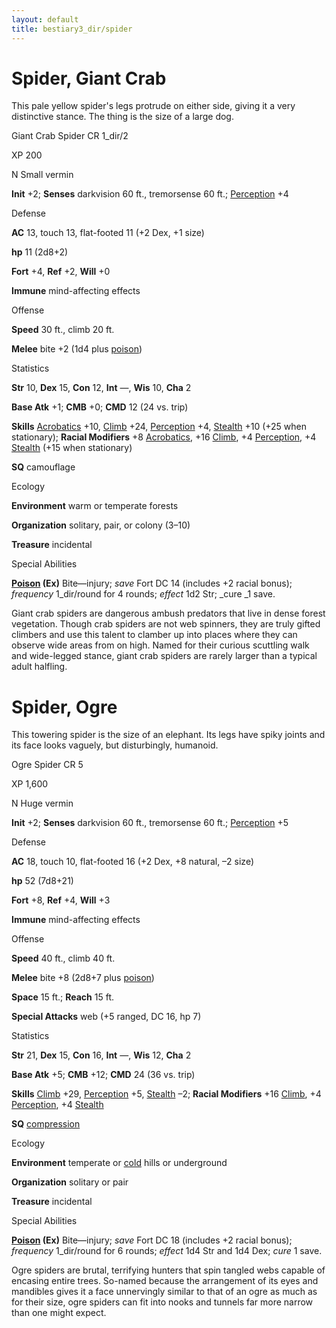 ```yaml
---
layout: default
title: bestiary3_dir/spider
---
```

# Spider, Giant Crab

This pale yellow spider's legs protrude on either side, giving it a very distinctive stance. The thing is the size of a large dog.

Giant Crab Spider CR 1_dir/2

XP 200

N Small vermin

**Init** +2; **Senses** darkvision 60 ft., tremorsense 60 ft.; [Perception](../skills_dir/perception#_perception) +4

Defense

**AC** 13, touch 13, flat-footed 11 (+2 Dex, +1 size)

**hp** 11 (2d8+2)

**Fort** +4, **Ref** +2, **Will** +0

**Immune** mind-affecting effects

Offense

**Speed** 30 ft., climb 20 ft.

**Melee** bite +2 (1d4 plus [poison](../monsters_dir/universalMonsterRules#_poison-(ex-or-su)))

Statistics

**Str** 10, **Dex** 15, **Con** 12, **Int** —, **Wis** 10, **Cha** 2

**Base Atk** +1; **CMB** +0; **CMD** 12 (24 vs. trip)

**Skills** [Acrobatics](../skills_dir/acrobatics#_acrobatics) +10, [Climb](../skills_dir/climb#_climb) +24, [Perception](../skills_dir/perception#_perception) +4, [Stealth](../skills_dir/stealth#_stealth) +10 (+25 when stationary); **Racial Modifiers** +8 [Acrobatics](../skills_dir/acrobatics#_acrobatics), +16 [Climb](../skills_dir/climb#_climb), +4 [Perception](../skills_dir/perception#_perception), +4 [Stealth](../skills_dir/stealth#_stealth) (+15 when stationary)

**SQ** camouflage

Ecology

**Environment** warm or temperate forests

**Organization** solitary, pair, or colony (3–10)

**Treasure** incidental

Special Abilities

**[Poison](../monsters_dir/universalMonsterRules#_poison-(ex-or-su)) (Ex)** Bite—injury; _save_ Fort DC 14 (includes +2 racial bonus); _frequency_ 1_dir/round for 4 rounds; _effect_ 1d2 Str; _cure _1 save.

Giant crab spiders are dangerous ambush predators that live in dense forest vegetation. Though crab spiders are not web spinners, they are truly gifted climbers and use this talent to clamber up into places where they can observe wide areas from on high. Named for their curious scuttling walk and wide-legged stance, giant crab spiders are rarely larger than a typical adult halfling.

# Spider, Ogre

This towering spider is the size of an elephant. Its legs have spiky joints and its face looks vaguely, but disturbingly, humanoid.

Ogre Spider CR 5

XP 1,600

N Huge vermin

**Init** +2; **Senses** darkvision 60 ft., tremorsense 60 ft.; [Perception](../skills_dir/perception#_perception) +5

Defense

**AC** 18, touch 10, flat-footed 16 (+2 Dex, +8 natural, –2 size)

**hp** 52 (7d8+21)

**Fort** +8, **Ref** +4, **Will** +3

**Immune** mind-affecting effects

Offense

**Speed** 40 ft., climb 40 ft.

**Melee** bite +8 (2d8+7 plus [poison](../monsters_dir/universalMonsterRules#_poison-(ex-or-su)))

**Space** 15 ft.; **Reach** 15 ft.

**Special Attacks** web (+5 ranged, DC 16, hp 7)

Statistics

**Str** 21, **Dex** 15, **Con** 16, **Int** —, **Wis** 12, **Cha** 2

**Base Atk** +5; **CMB** +12; **CMD** 24 (36 vs. trip)

**Skills** [Climb](../skills_dir/climb#_climb) +29, [Perception](../skills_dir/perception#_perception) +5, [Stealth](../skills_dir/stealth#_stealth) –2; **Racial Modifiers** +16 [Climb](../skills_dir/climb#_climb), +4 [Perception](../skills_dir/perception#_perception), +4 [Stealth](../skills_dir/stealth#_stealth)

**SQ** [compression](../monsters_dir/universalMonsterRules#_compression)

Ecology

**Environment** temperate or [cold](../monsters_dir/creatureTypes#_cold-subtype) hills or underground

**Organization** solitary or pair

**Treasure** incidental

Special Abilities

**[Poison](../monsters_dir/universalMonsterRules#_poison-(ex-or-su)) (Ex)** Bite—injury; _save_ Fort DC 18 (includes +2 racial bonus); _frequency_ 1_dir/round for 6 rounds; _effect_ 1d4 Str and 1d4 Dex; _cure_ 1 save.

Ogre spiders are brutal, terrifying hunters that spin tangled webs capable of encasing entire trees. So-named because the arrangement of its eyes and mandibles gives it a face unnervingly similar to that of an ogre as much as for their size, ogre spiders can fit into nooks and tunnels far more narrow than one might expect.

